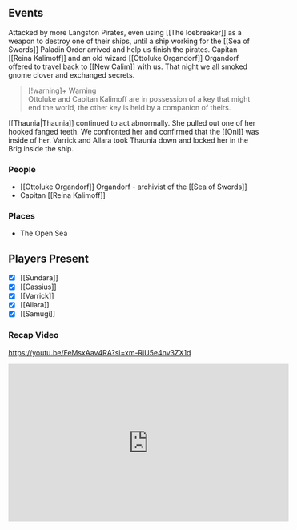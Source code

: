 ## Events
Attacked by more Langston Pirates, even using [[The Icebreaker]] as a weapon to destroy one of their ships, until a ship working for the [[Sea of Swords]] Paladin Order arrived and help us finish the pirates. Capitan [[Reina Kalimoff]] and an old wizard [[Ottoluke Organdorf]] Organdorf offered to travel back to [[New Calim]] with us. That night we all smoked gnome clover and exchanged secrets.

> [!warning]+ Warning  
> Ottoluke and Capitan Kalimoff are in possession of a key that might end the world, the other key is held by a companion of theirs. 

[[Thaunia|Thaunia]] continued to act abnormally. She pulled out one of her hooked fanged teeth. We confronted her and confirmed that the [[Oni]] was inside of her. Varrick and Allara took Thaunia down and locked her in the Brig inside the ship.

### People
- [[Ottoluke Organdorf]] Organdorf - archivist of the [[Sea of Swords]] 
- Capitan [[Reina Kalimoff]] 

### Places 
- The Open Sea

## Players Present
- [x] [[Sundara]] 
- [x] [[Cassius]] 
- [x] [[Varrick]] 
- [x] [[Allara]] 
- [x] [[Samugi]] 

### Recap Video

https://youtu.be/FeMsxAav4RA?si=xm-RiU5e4nv3ZX1d

<iframe width="560" height="315" src="https://www.youtube.com/embed/FeMsxAav4RA?si=5L1LOZJUGlJxuMHJ" title="YouTube video player" frameborder="0" allow="accelerometer; autoplay; clipboard-write; encrypted-media; gyroscope; picture-in-picture; web-share" referrerpolicy="strict-origin-when-cross-origin" allowfullscreen></iframe>
